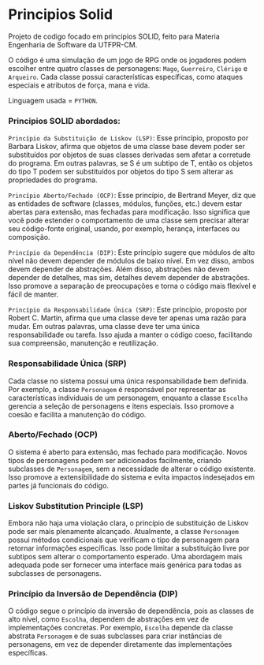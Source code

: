 # Principios Solid
Projeto de codigo focado em principios SOLID, feito para Materia Engenharia de Software da UTFPR-CM.

O código é uma simulação de um jogo de RPG onde os jogadores podem escolher entre quatro classes de personagens: `Mago`, `Guerreiro`, `Clérigo` e `Arqueiro`. Cada classe possui características específicas, como ataques especiais e atributos de força, mana e vida.

Linguagem usada = `PYTHON`.

### Principios SOLID abordados: 

`Princípio da Substituição de Liskov (LSP)`: Esse princípio, proposto por Barbara Liskov, afirma que objetos de uma classe base devem poder ser substituídos por objetos de suas classes derivadas sem afetar a corretude do programa. Em outras palavras, se S é um subtipo de T, então os objetos do tipo T podem ser substituídos por objetos do tipo S sem alterar as propriedades do programa.

`Princípio Aberto/Fechado (OCP)`: Esse princípio, de Bertrand Meyer, diz que as entidades de software (classes, módulos, funções, etc.) devem estar abertas para extensão, mas fechadas para modificação. Isso significa que você pode estender o comportamento de uma classe sem precisar alterar seu código-fonte original, usando, por exemplo, herança, interfaces ou composição.

`Princípio da Dependência (DIP)`: Este princípio sugere que módulos de alto nível não devem depender de módulos de baixo nível. Em vez disso, ambos devem depender de abstrações. Além disso, abstrações não devem depender de detalhes, mas sim, detalhes devem depender de abstrações. Isso promove a separação de preocupações e torna o código mais flexível e fácil de manter.

`Princípio da Responsabilidade Única (SRP)`: Este princípio, proposto por Robert C. Martin, afirma que uma classe deve ter apenas uma razão para mudar. Em outras palavras, uma classe deve ter uma única responsabilidade ou tarefa. Isso ajuda a manter o código coeso, facilitando sua compreensão, manutenção e reutilização.

### Responsabilidade Única (SRP)

Cada classe no sistema possui uma única responsabilidade bem definida. Por exemplo, a classe `Personagem` é responsável por representar as características individuais de um personagem, enquanto a classe `Escolha` gerencia a seleção de personagens e itens especiais. Isso promove a coesão e facilita a manutenção do código.

### Aberto/Fechado (OCP)

O sistema é aberto para extensão, mas fechado para modificação. Novos tipos de personagens podem ser adicionados facilmente, criando subclasses de `Personagem`, sem a necessidade de alterar o código existente. Isso promove a extensibilidade do sistema e evita impactos indesejados em partes já funcionais do código.

### Liskov Substitution Principle (LSP)

Embora não haja uma violação clara, o princípio de substituição de Liskov pode ser mais plenamente alcançado. Atualmente, a classe `Personagem` possui métodos condicionais que verificam o tipo de personagem para retornar informações específicas. Isso pode limitar a substituição livre por subtipos sem alterar o comportamento esperado. Uma abordagem mais adequada pode ser fornecer uma interface mais genérica para todas as subclasses de personagens.

### Princípio da Inversão de Dependência (DIP)

O código segue o princípio da inversão de dependência, pois as classes de alto nível, como `Escolha`, dependem de abstrações em vez de implementações concretas. Por exemplo, `Escolha` depende da classe abstrata `Personagem` e de suas subclasses para criar instâncias de personagens, em vez de depender diretamente das implementações específicas.
